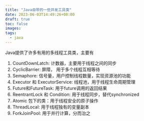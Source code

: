 ```yaml
---
title: "Java自带的一些并发工具类"
date: 2023-06-03T14:49:26+08:00
draft: true
toc: false
images:
tags:
  - java
---
```




Java提供了许多有用的多线程工具类，主要有

1. CountDownLatch: 计数器，主要用于线程之间的同步
2. CyclicBarrier: 屏障， 用于多个线程互相等待
3. Semaphore: 信号量，用户控制线程数量，实现资源池的功能
4. Executor 和 ExecutorService: 线程池，用于线程生命周期管理
5. Future和FutureTask: 用于future调用的返回结果
6. ReentrantLock 和 Condition: 用于线程同步，替代synchronized
7. Atomic 包下的类：用于线程安全的原子操作
8. ThreadLocal: 用于线程独有的变量副本
9. ForkJoinPool: 用于并行计算，分而治之
